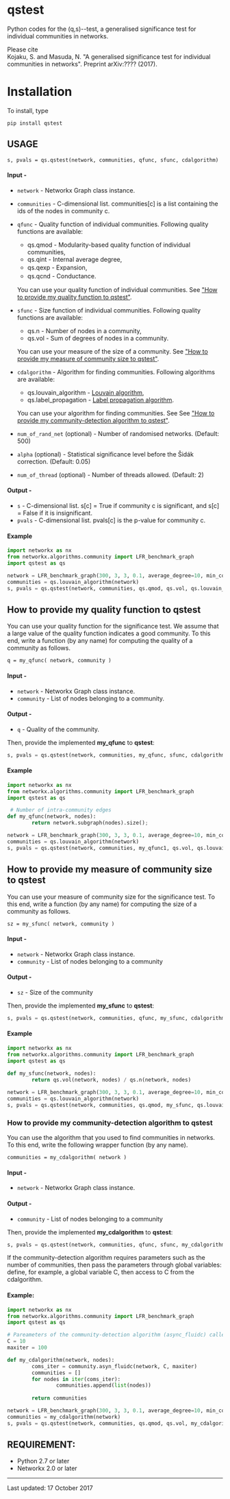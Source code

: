 # qstest
Python codes for the (q,s)--test, a generalised significance test for individual communities in networks. 

Please cite  
Kojaku, S. and Masuda, N. "A generalised significance test for individual communities in networks". Preprint arXiv:???? (2017).

# Installation
  To install, type
    
    pip install qstest
  
## USAGE
 
    s, pvals = qs.qstest(network, communities, qfunc, sfunc, cdalgorithm)
 
#### Input -  
* `network` - Networkx Graph class instance.
* `communities` - C-dimensional list. communities[c] is a list containing the ids of the nodes in community c.
* `qfunc` - Quality function of individual communities. Following quality functions are available:
    * qs.qmod - Modularity-based quality function of individual communities, 
    * qs.qint - Internal average degree, 
    * qs.qexp - Expansion,　　
    * qs.qcnd - Conductance.　

  You can use your quality function of individual communities. See ["How to provide my quality function to qstest"](#how-to-provide-my-quality-function-to-qstest).

 * `sfunc`  - Size function of individual communities. Following quality functions are available:
    * qs.n - Number of nodes in a community, 
    * qs.vol - Sum of degrees of nodes in a community.
    
    You can use your measure of the size of a community. See ["How to provide my measure of community size to qstest"](#how-to-provide-my-measure-of-community-size-to-qstest).
   
 * `cdalgorithm` - Algorithm for finding communities. Following algorithms are available:
    * qs.louvain_algorithm - [Louvain algorithm](http://perso.crans.org/aynaud/communities/index.html),
    * qs.label_propagation - [Label propagation algorithm](https://networkx.github.io/documentation/stable/reference/algorithms/generated/networkx.algorithms.community.asyn_lpa.asyn_lpa_communities.html#networkx.algorithms.community.asyn_lpa.asyn_lpa_communities).

    You can use your algorithm for finding communities. See See ["How to provide my community-detection algorithm to qstest"](#how-to-provide-my-measure-of-community-size-to-qstest).
 
 * `num_of_rand_net` (optional)  - Number of randomised networks. (Default: 500)
 * `alpha` (optional)  - Statistical significance level before the Šidák correction. (Default: 0.05)
 * `num_of_thread` (optional) - Number of threads allowed. (Default: 2)
  
#### Output -   
 * `s` - C-dimensional list. s[c] = True if community c is significant, and s[c] = False if it is insignificant. 
 * `pvals` - C-dimensional list. pvals[c] is the p-value for community c. 

#### Example
```python
import networkx as nx
from networkx.algorithms.community import LFR_benchmark_graph
import qstest as qs

network = LFR_benchmark_graph(300, 3, 3, 0.1, average_degree=10, min_community = 50, seed = 1)
communities = qs.louvain_algorithm(network)
s, pvals = qs.qstest(network, communities, qs.qmod, qs.vol, qs.louvain_algorithm, num_of_thread = 1)
```

## How to provide my quality function to **qstest**
You can use your quality function for the significance test. We assume that a large value of the quality function indicates a good community. To this end, write a function (by any name) for computing the quality of a community as follows.

    q = my_qfunc( network, community )
    
#### Input -
 * `network` - Networkx Graph class instance. 
 * `community` - List of nodes belonging to a community.

#### Output -
  * `q` - Quality of the community.

Then, provide the implemented **my_qfunc** to **qstest**:
```python
s, pvals = qs.qstest(network, communities, my_qfunc, sfunc, cdalgorithm)
```

#### Example
```python
import networkx as nx
from networkx.algorithms.community import LFR_benchmark_graph
import qstest as qs

 # Number of intra-community edges
def my_qfunc(network, nodes):
        return network.subgraph(nodes).size();

network = LFR_benchmark_graph(300, 3, 3, 0.1, average_degree=10, min_community = 50, seed = 1)
communities = qs.louvain_algorithm(network)
s, pvals = qs.qstest(network, communities, my_qfunc1, qs.vol, qs.louvain_algorithm)
```

## How to provide my measure of community size to **qstest**
You can use your measure of community size for the significance test. To this end, write a function (by any name) for computing the size of a community as follows.

    sz = my_sfunc( network, community )
    
#### Input -
 * `network` - Networkx Graph class instance. 
 * `community` - List of nodes belonging to a community

#### Output - 
  * `sz` - Size of the community

Then, provide the implemented **my_sfunc** to **qstest**:
```python
s, pvals = qs.qstest(network, communities, qfunc, my_sfunc, cdalgorithm)
```  

#### Example
```python
import networkx as nx
from networkx.algorithms.community import LFR_benchmark_graph
import qstest as qs

def my_sfunc(network, nodes):
        return qs.vol(network, nodes) / qs.n(network, nodes)
    
network = LFR_benchmark_graph(300, 3, 3, 0.1, average_degree=10, min_community = 50, seed = 1)
communities = qs.louvain_algorithm(network)
s, pvals = qs.qstest(network, communities, qs.qmod, my_sfunc, qs.louvain_algorithm)
```

### How to provide my community-detection algorithm to **qstest**
You can use the algorithm that you used to find communities in networks. To this end, write the following wrapper function (by any name).

    communities = my_cdalgorithm( network )
    
#### Input -
 * `network` - Networkx Graph class instance. 

#### Output - 
 * `community` - List of nodes belonging to a community

Then, provide the implemented **my_cdalgorithm** to **qstest**:
```python
s, pvals = qs.qstest(network, communities, qfunc, sfunc, my_cdalgorithm)
```  

If the community-detection algorithm requires parameters such as the number of communities, then pass the parameters through global variables: define, for example, a global variable C, then access to C from the cdalgorithm.
  
#### Example:
```python
import networkx as nx
from networkx.algorithms.community import LFR_benchmark_graph
import qstest as qs

# Pareameters of the community-detection algorithm (async_fluidc) called from my_cdalgorithm
C = 10 
maxiter = 100

def my_cdalgorithm(network, nodes):
        coms_iter = community.asyn_fluidc(network, C, maxiter) 
        communities = [] 
        for nodes in iter(coms_iter): 
                communities.append(list(nodes)) 
                         
        return communities 

network = LFR_benchmark_graph(300, 3, 3, 0.1, average_degree=10, min_community = 50, seed = 1)
communities = my_cdalgorithm(network)
s, pvals = qs.qstest(network, communities, qs.qmod, qs.vol, my_cdalgorithm)
```

## REQUIREMENT: 
* Python 2.7 or later
* Networkx 2.0 or later
--- 
Last updated: 17 October 2017


